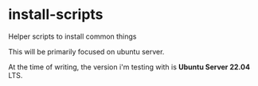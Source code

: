 # install-scripts
Helper scripts to install common things

This will be primarily focused on ubuntu server.

At the time of writing, the version i'm testing with is **Ubuntu Server 22.04** LTS.